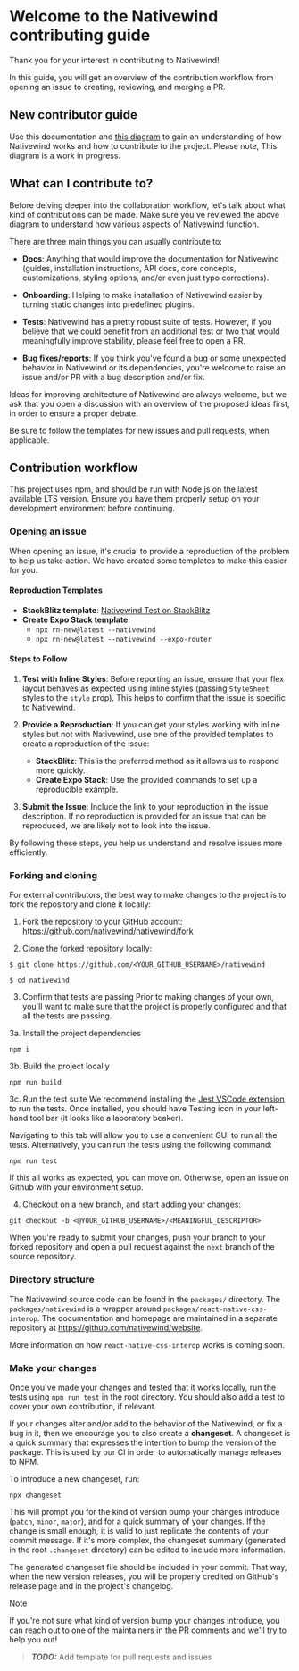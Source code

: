 # Welcome to the Nativewind contributing guide

Thank you for your interest in contributing to Nativewind!

In this guide, you will get an overview of the contribution workflow from opening an issue to creating, reviewing, and merging a PR.

## New contributor guide

Use this documentation and [this diagram](https://link.excalidraw.com/l/398AFcdY0wd/4cHnU8Ilxw7) to gain an understanding of how Nativewind works and how to contribute to the project. Please note, This diagram is a work in progress.

## What can I contribute to?

Before delving deeper into the collaboration workflow, let's talk about what kind of contributions can be made. Make sure you've reviewed the above diagram to understand how various aspects of Nativewind function.

There are three main things you can usually contribute to:

- **Docs**: Anything that would improve the documentation for Nativewind (guides, installation instructions, API docs, core concepts, customizations, styling options, and/or even just typo corrections).

- **Onboarding**: Helping to make installation of Nativewind easier by turning static changes into predefined plugins.

- **Tests**: Nativewind has a pretty robust suite of tests. However, if you believe that we could benefit from an additional test or two that would meaningfully improve stability, please feel free to open a PR.

- **Bug fixes/reports**: If you think you've found a bug or some unexpected behavior in Nativewind or its dependencies, you're welcome to raise an issue and/or PR with a bug description and/or fix.

Ideas for improving architecture of Nativewind are always welcome, but we ask that you open a discussion with an overview of the proposed ideas first, in order to ensure a proper debate.

Be sure to follow the templates for new issues and pull requests, when applicable.

## Contribution workflow

This project uses npm, and should be run with Node.js on the latest available LTS version. Ensure you have them properly setup on your development environment before continuing.

### Opening an issue

When opening an issue, it's crucial to provide a reproduction of the problem to help us take action. We have created some templates to make this easier for you.

#### Reproduction Templates

- **StackBlitz template**: [Nativewind Test on StackBlitz](https://stackblitz.com/edit/nativewind-test?view=editor)
- **Create Expo Stack template**:
  - `npx rn-new@latest --nativewind`
  - `npx rn-new@latest --nativewind --expo-router`

#### Steps to Follow

1. **Test with Inline Styles**: Before reporting an issue, ensure that your flex layout behaves as expected using inline styles (passing `StyleSheet` styles to the `style` prop). This helps to confirm that the issue is specific to Nativewind.

2. **Provide a Reproduction**: If you can get your styles working with inline styles but not with Nativewind, use one of the provided templates to create a reproduction of the issue:
   - **StackBlitz**: This is the preferred method as it allows us to respond more quickly.
   - **Create Expo Stack**: Use the provided commands to set up a reproducible example.

3. **Submit the Issue**: Include the link to your reproduction in the issue description. If no reproduction is provided for an issue that can be reproduced, we are likely not to look into the issue.

By following these steps, you help us understand and resolve issues more efficiently.

### Forking and cloning

For external contributors, the best way to make changes to the project is to fork the repository and clone it locally:

1. Fork the repository to your GitHub account: https://github.com/nativewind/nativewind/fork

2. Clone the forked repository locally:

```shell
$ git clone https://github.com/<YOUR_GITHUB_USERNAME>/nativewind

$ cd nativewind
```

3. Confirm that tests are passing
Prior to making changes of your own, you'll want to make sure that the project is properly configured and that all the tests are passing.

3a. Install the project dependencies

```shell
npm i
```

3b. Build the project locally

```shell
npm run build
```

3c. Run the test suite
We recommend installing the [Jest VSCode extension](https://marketplace.visualstudio.com/items?itemName=Orta.vscode-jest) to run the tests. Once installed, you should have Testing icon in your left-hand tool bar (it looks like a laboratory beaker).

Navigating to this tab will allow you to use a convenient GUI to run all the tests. Alternatively, you can run the tests using the following command:
```shell
npm run test
```

If this all works as expected, you can move on. Otherwise, open an issue on Github with your environment setup.

4. Checkout on a new branch, and start adding your changes:

```shell
git checkout -b <@YOUR_GITHUB_USERNAME>/<MEANINGFUL_DESCRIPTOR>
```

When you're ready to submit your changes, push your branch to your forked repository and open a pull request against the `next` branch of the source repository.

### Directory structure

The Nativewind source code can be found in the `packages/` directory. The `packages/nativewind` is a wrapper around `packages/react-native-css-interop`. The documentation and homepage are maintained in a separate repository at https://github.com/nativewind/website.

More information on how `react-native-css-interop` works is coming soon.

### Make your changes

Once you've made your changes and tested that it works locally, run the tests using `npm run test` in the root directory. You should also add a test to cover your own contribution, if relevant.

If your changes alter and/or add to the behavior of the Nativewind, or fix a bug in it, then we encourage you to also create a **changeset**. A changeset is a quick summary that expresses the intention to bump the version of the package. This is used by our CI in order to automatically manage releases to NPM.

To introduce a new changeset, run:

```shell
npx changeset
```

This will prompt you for the kind of version bump your changes introduce (`patch`, `minor`, `major`), and for a quick summary of your changes. If the change is small enough, it is valid to just replicate the contents of your commit message. If it's more complex, the changeset summary (generated in the root `.changeset` directory) can be edited to include more information.

The generated changeset file should be included in your commit. That way, when the new version releases, you will be properly credited on GitHub's release page and in the project's changelog.

> [!NOTE]
> If you're not sure what kind of version bump your changes introduce, you can reach out to one of the maintainers in the PR comments and we'll try to help you out!

> **_TODO:_** Add template for pull requests and issues